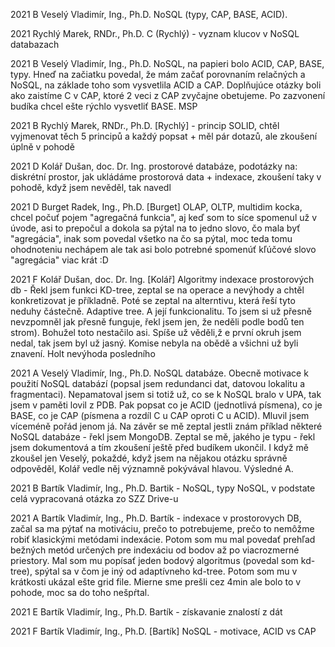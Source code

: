 2021
B
Veselý Vladimír, Ing., Ph.D.
NoSQL (typy, CAP, BASE, ACID).


2021
Rychlý Marek, RNDr., Ph.D.
C
(Rychlý) - vyznam klucov v NoSQL databazach


2021
B
Veselý Vladimír, Ing., Ph.D.
NoSQL, na papieri bolo ACID, CAP, BASE, typy. Hneď na začiatku povedal, že mám začať porovnaním relačných a NoSQL, na základe toho som vysvetlila ACID a CAP. Doplňujúce otázky boli ako zaistíme C v CAP, ktoré 2 veci z CAP zvyčajne obetujeme. Po zazvonení budíka chcel ešte rýchlo vysvetliť BASE. MSP

2021
B
Rychlý Marek, RNDr., Ph.D.
[Rychlý] - princip SOLID, chtěl vyjmenovat těch 5 principů a každý popsat + měl pár dotazů,  ale zkoušení úplně v pohodě

2021
D
Kolář Dušan, doc. Dr. Ing.
prostorové databáze, podotázky na: diskrétní prostor, jak ukládáme prostorová data + indexace, zkoušení taky v pohodě, když jsem nevěděl, tak navedl


2021
D
Burget Radek, Ing., Ph.D.
[Burget] OLAP, OLTP, multidim kocka, chcel počuť pojem "agregačná funkcia", aj keď som to síce spomenul už v úvode, asi to prepočul a dokola sa pýtal na to jedno slovo, čo mala byť "agregácia", inak som povedal všetko na čo sa pýtal, moc teda tomu ohodnoteniu nechápem ale tak asi bolo potrebné spomenúť kľúčové slovo "agregácia" viac krát :D


2021
F
Kolář Dušan, doc. Dr. Ing.
[Kolář] Algoritmy indexace prostorových db - Řekl jsem funkci KD-tree, zeptal se na operace a nevýhody a chtěl konkretizovat je příkladně. Poté se zeptal na alterntivu, která řeší tyto neduhy částečně. Adaptive tree. A její funkcionalitu. To jsem si už přesně nevzpomněl jak přesně funguje, řekl jsem jen, že neděli podle bodů ten strom). Bohužel toto nestačilo asi. Spíše už věděli,ž e první okruh jsem nedal, tak jsem byl už jasný. Komise nebyla na obědě a všichni už byli znavení. Holt nevýhoda posledního


2021
A
Veselý Vladimír, Ing., Ph.D.
NoSQL databáze. Obecně motivace k použití NoSQL databází (popsal jsem redundanci dat, datovou lokalitu a fragmentaci). Nepamatoval jsem si totiž už, co se k NoSQL bralo v UPA, tak jsem v paměti lovil z PDB. Pak popsat co je ACID (jednotlivá písmena), co je BASE, co je CAP (písmena a rozdíl C u CAP oproti C u ACID). Mluvil jsem víceméně pořád jenom já. Na závěr se mě zeptal jestli znám příklad některé NoSQL databáze - řekl jsem MongoDB. Zeptal se mě, jakého je typu - řekl jsem dokumentová a tím zkoušení ještě před budíkem ukončil. I když mě zkoušel jen Veselý, pokaždé, když jsem na nějakou otázku správně odpověděl, Kolář vedle něj významně pokývával hlavou. Výsledné A.


2021
B
Bartík Vladimír, Ing., Ph.D.
Bartik - NoSQL, typy NoSQL, v podstate celá vypracovaná otázka zo SZZ Drive-u


2021
A
Bartík Vladimír, Ing., Ph.D.
Bartík - indexace v prostorovych DB, začal sa ma pýtať na motiváciu, prečo to potrebujeme, prečo to nemôžme robiť klasickými metódami indexácie. Potom som mu mal povedať prehľad bežných metód určených pre indexáciu od bodov až po viacrozmerné priestory. Mal som mu popísať jeden bodový algoritmus (povedal som kd-tree), spýtal sa v čom je iný od adaptívneho kd-tree. Potom som mu v krátkosti ukázal ešte grid file. Mierne sme prešli cez 4min ale bolo to v pohode, moc sa do toho nešpŕtal.


2021
E
Bartík Vladimír, Ing., Ph.D.
Bartík - získavanie znalostí z dát


2021
F
Bartík Vladimír, Ing., Ph.D.
[Bartík] NoSQL - motivace, ACID vs CAP
